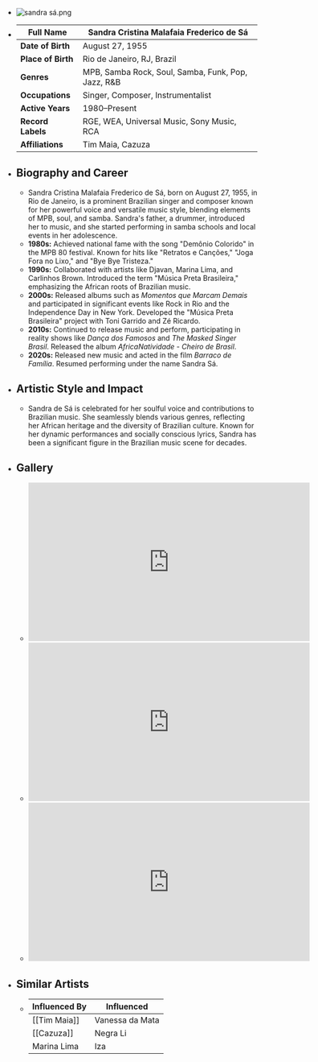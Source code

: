 ---
---




- ![sandra sá.png](../assets/sandra_sá_1717740251810_0.png)
- | **Full Name**     | Sandra Cristina Malafaia Frederico de Sá |
  |-------------------|-------------------------------------------|
  | **Date of Birth** | August 27, 1955                           |
  | **Place of Birth**| Rio de Janeiro, RJ, Brazil                |
  | **Genres**        | MPB, Samba Rock, Soul, Samba, Funk, Pop, Jazz, R&B |
  | **Occupations**   | Singer, Composer, Instrumentalist         |
  | **Active Years**  | 1980–Present                              |
  | **Record Labels** | RGE, WEA, Universal Music, Sony Music, RCA|
  | **Affiliations**  | Tim Maia, Cazuza                          |
- ## **Biography and Career**
	- Sandra Cristina Malafaia Frederico de Sá, born on August 27, 1955, in Rio de Janeiro, is a prominent Brazilian singer and composer known for her powerful voice and versatile music style, blending elements of MPB, soul, and samba. Sandra's father, a drummer, introduced her to music, and she started performing in samba schools and local events in her adolescence.
	- **1980s:** Achieved national fame with the song "Demônio Colorido" in the MPB 80 festival. Known for hits like "Retratos e Canções," "Joga Fora no Lixo," and "Bye Bye Tristeza."
	- **1990s:** Collaborated with artists like Djavan, Marina Lima, and Carlinhos Brown. Introduced the term "Música Preta Brasileira," emphasizing the African roots of Brazilian music.
	- **2000s:** Released albums such as *Momentos que Marcam Demais* and participated in significant events like Rock in Rio and the Independence Day in New York. Developed the "Música Preta Brasileira" project with Toni Garrido and Zé Ricardo.
	- **2010s:** Continued to release music and perform, participating in reality shows like *Dança dos Famosos* and *The Masked Singer Brasil*. Released the album *AfricaNatividade - Cheiro de Brasil*.
	- **2020s:** Released new music and acted in the film *Barraco de Família*. Resumed performing under the name Sandra Sá.
- ## **Artistic Style and Impact**
	- Sandra de Sá is celebrated for her soulful voice and contributions to Brazilian music. She seamlessly blends various genres, reflecting her African heritage and the diversity of Brazilian culture. Known for her dynamic performances and socially conscious lyrics, Sandra has been a significant figure in the Brazilian music scene for decades.
- ## **Gallery**
	- <iframe width="560" height="315" src="https://www.youtube.com/embed/InHcxFCQTeM?si=mI0VHFaBvgExkZAK" title="YouTube video player" frameborder="0" allow="accelerometer; autoplay; clipboard-write; encrypted-media; gyroscope; picture-in-picture; web-share" referrerpolicy="strict-origin-when-cross-origin" allowfullscreen></iframe>
	- <iframe width="560" height="315" src="https://www.youtube.com/embed/dP-0KMjd-dg?si=jRy37qA5aSLe4a5l" title="YouTube video player" frameborder="0" allow="accelerometer; autoplay; clipboard-write; encrypted-media; gyroscope; picture-in-picture; web-share" referrerpolicy="strict-origin-when-cross-origin" allowfullscreen></iframe>
	- <iframe width="560" height="315" src="https://www.youtube.com/embed/ZJpoycqlbjo?si=PiK7GK2H2GfFsk1X" title="YouTube video player" frameborder="0" allow="accelerometer; autoplay; clipboard-write; encrypted-media; gyroscope; picture-in-picture; web-share" referrerpolicy="strict-origin-when-cross-origin" allowfullscreen></iframe>
- ## **Similar Artists**
	- | Influenced By       | Influenced                    |
	  |---------------------|-------------------------------|
	  | [[Tim Maia]]        | Vanessa da Mata               |
	  | [[Cazuza]]          | Negra Li                      |
	  | Marina Lima     | Iza                           |